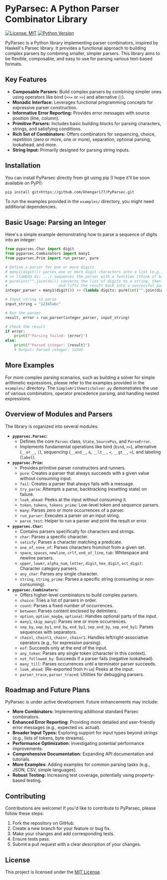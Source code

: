 # PyParsec: A Python Parser Combinator Library

[![License: MIT](https://img.shields.io/badge/License-MIT-yellow.svg)](https://opensource.org/licenses/MIT)
[![Python Version](https://img.shields.io/badge/python-3.8+-blue.svg)](https://www.python.org/downloads/)

PyParsec is a Python library implementing parser combinators, inspired by Haskell's Parsec library. It provides a functional approach to building complex parsers by combining smaller, simpler parsers. This library aims to be flexible, composable, and easy to use for parsing various text-based formats.

## Key Features

*   **Composable Parsers:** Build complex parsers by combining simpler ones using operators like bind (`>>=` or `>>`) and alternative (`|`).
*   **Monadic Interface:** Leverages functional programming concepts for expressive parser construction.
*   **Informative Error Reporting:** Provides error messages with source position (line, column).
*   **Primitive Parsers:** Includes basic building blocks for parsing characters, strings, and satisfying conditions.
*   **Rich Set of Combinators:** Offers combinators for sequencing, choice, repetition (zero or more, one or more), separation, optional parsing, lookahead, and more.
*   **String Input:** Primarily designed for parsing string inputs.

## Installation

You can install PyParsec directly from git using pip (I hope it'll be soon available on PyPI):

```bash
pip install git+https://github.com/khengari77/PyParsec.git
```

To run the examples provided in the `examples/` directory, you might need additional dependencies.

## Basic Usage: Parsing an Integer

Here's a simple example demonstrating how to parse a sequence of digits into an integer:

```python
from pyparsec.Char import digit
from pyparsec.Combinators import many1
from pyparsec.Prim import run_parser, pure

# Define a parser for one or more digits
# many1(digit()) parses one or more digit characters into a list (e.g., ['1', '2', '3'])
# >> (lambda ds: ...) sequences the parser with a function (think of bind)
# pure(int("".join(ds))) converts the list of digits to a string, then to an int,
#                       and lifts the result back into a successful parser.
integer_parser = many1(digit()) >> (lambda digits: pure(int("".join(digits))))

# Input string to parse
input_string = "12345abc"

# Run the parser
result, error = run_parser(integer_parser, input_string)

# Check the result
if error:
    print(f"Parsing failed: {error}")
else:
    print(f"Parsed integer: {result}")
    # Output: Parsed integer: 12345
```

## More Examples

For more complex parsing scenarios, such as building a solver for simple arithmetic expressions, please refer to the examples provided in the `examples/` directory. The `SimpleArithmeticSolver.py` demonstrates the use of various combinators, operator precedence parsing, and handling nested expressions.

## Overview of Modules and Parsers

The library is organized into several modules:

*   **`pyparsec.Parsec`:**
    *   Defines the core `Parsec` class, `State`, `SourcePos`, and `ParseError`.
    *   Implements fundamental operations like bind (`bind`, `>>`), alternative (`__or__`, `|`), sequencing (`__and__`, `&`, `__lt__`, `<`, `__gt__`, `>`), and labeling (`label`).
*   **`pyparsec.Prim`:**
    *   Provides primitive parser constructors and runners.
    *   `pure`: Creates a parser that always succeeds with a given value without consuming input.
    *   `fail`: Creates a parser that always fails with a message.
    *   `try_parse`: Attempts a parse, backtracking (resetting state) on failure.
    *   `look_ahead`: Peeks at the input without consuming it.
    *   `token`, `tokens`, `tokens_prime`: Low-level token and sequence parsers.
    *   `many`: Parses zero or more occurrences of a parser.
    *   `run_parser`: Executes a parser on an input string.
    *   `parse_test`: Helper to run a parser and print the result or error.
*   **`pyparsec.Char`:**
    *   Contains parsers specifically for characters and strings.
    *   `char`: Parses a specific character.
    *   `satisfy`: Parses a character matching a predicate.
    *   `one_of`, `none_of`: Parses characters from/not from a given set.
    *   `space`, `spaces`, `newline`, `crlf`, `end_of_line`, `tab`: Whitespace and newline parsers.
    *   `upper`, `lower`, `alpha_num`, `letter`, `digit`, `hex_digit`, `oct_digit`: Character category parsers.
    *   `any_char`: Parses any single character.
    *   `string`, `string_prime`: Parses a specific string (consuming or non-consuming).
*   **`pyparsec.Combinators`:**
    *   Offers higher-level combinators to build complex parsers.
    *   `choice`: Tries a list of parsers in order.
    *   `count`: Parses a fixed number of occurrences.
    *   `between`: Parses content enclosed by delimiters.
    *   `option`, `option_maybe`, `optional`: Handles optional parts of the input.
    *   `many1`, `skip_many1`: Parses one or more occurrences.
    *   `sep_by`, `sep_by1`, `end_by`, `end_by1`, `sep_end_by`, `sep_end_by1`: Parses sequences with separators.
    *   `chainl`, `chainl1`, `chainr`, `chainr1`: Handles left/right-associative operators (e.g., for expression parsing).
    *   `eof`: Succeeds only at the end of the input.
    *   `any_token`: Parses any single token (character in this context).
    *   `not_followed_by`: Succeeds if a parser fails (negative lookahead).
    *   `many_till`: Parses occurrences until a terminator parser succeeds.
    *   `look_ahead`: (Re-exported from `Prim`) Peeks at the input.
    *   `parser_trace`, `parser_traced`: Utilities for debugging parsers.

## Roadmap and Future Plans

PyParsec is under active development. Future enhancements may include:

*   **More Combinators:** Implementing additional standard Parsec combinators.
*   **Enhanced Error Reporting:** Providing more detailed and user-friendly error messages (e.g., expected vs. actual).
*   **Broader Input Types:** Exploring support for input types beyond strings (e.g., lists of tokens, byte streams).
*   **Performance Optimization:** Investigating potential performance improvements.
*   **Comprehensive Documentation:** Expanding API documentation and tutorials.
*   **More Examples:** Adding examples for common parsing tasks (e.g., JSON, CSV, simple languages).
*   **Robust Testing:** Increasing test coverage, potentially using property-based testing.

## Contributing

Contributions are welcome! If you'd like to contribute to PyParsec, please follow these steps:

1.  Fork the repository on GitHub.
2.  Create a new branch for your feature or bug fix.
3.  Make your changes and add corresponding tests.
4.  Ensure tests pass.
5.  Submit a pull request with a clear description of your changes.

## License

This project is licensed under the [MIT License](LICENSE).
